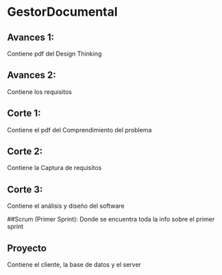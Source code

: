 # GestorDocumental
## Avances 1: 
Contiene pdf del Design Thinking 

## Avances 2: 
Contiene los requisitos 

## Corte 1: 
Contiene el pdf del Comprendimiento del problema 

## Corte 2:
Contiene la Captura de requisitos

## Corte 3: 
Contiene el análisis y diseño del software

##Scrum (Primer Sprint):
Donde se encuentra toda la info sobre el primer sprint

## Proyecto
Contiene el cliente, la base de datos y el server
